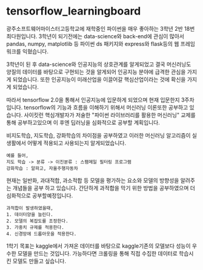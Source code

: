 # tensorflow_learningboard

광주소프트웨어마이스터고등학교에 재학중인 파이썬을 매우 좋아하는 3학년 2반 18번 최다원입니다.
3학년이 되기전에는 data-science와 back-end에 관심이 많아서
pandas, numpy, matplotlib 등 파이썬 ds 패키지와
express와 flask등의 웹 프레임워크를 익혔습니다.

3학년이 된 후 data-science와 인공지능의 상호관계를 알게되었고
결국 머신러닝도 양질의 데이터를 바탕으로 구현되는 것을 알게되어
인공지능 분야에 급격한 관심을 가지게 되었습니다. 또한 인공지능이
미래산업을 이끌어갈 핵심산업이라는 것에 확신을 가지게 되었습니다.

따라서 tensorflow 2.0을 통해서 인공지능에 입문하게 되었으며 현재 입문한지 3주차입니다.
tensorflow의 기능과 흐름을 이해하기 위해서 머신러닝 이론또한 공부하고 있습니다.
사이킷런 핵심개발자가 저술한  "파이썬 라이브러리를 활용한 머신러닝" 교제를 통해
공부하고있으며 이 후엔 딥러닝을 심화적으로 공부할 계획입니다.

비지도학습, 지도학습, 강화학습의 차이점을 공부하였고 이러한 머신러닝 알고리즘이
실생활에서 어떻게 적용되고 사용되는지 알게되었습니다.
```
예를 들어,
지도 학습 -> 분류 -> 이진분류 : 스팸메일 필터링 프로그램
강화학습 : 알파고, 자율주행자동차
```

현재는 일반화, 과대적합, 과소적합 등 모델을 평가하는 요소와
모델의 방향성을 알려주는 개념들을 공부 하고 있습니다.
간단하게 과적합을 막기 위한 방법을 공부하였으며 더 심화적으로 공부할예정입니다.
```
과적합이 발생하였을때,
1. 데이터양을 늘린다.
2. 모델의 복잡도를 조정한다.
3. 가중치 규제를 적용한다.
4. 신경망에 드롭아웃을 적용한다.
```

1학기 목표는 kaggle에서 가져온 데이터를 바탕으로 kaggle기존의 모델보다 성능이 우수한
모델을 만드는 것입니다. 가능하다면 크롤링을 통해 직접 수집한 데이터로 학습시킨 모델도 만들고 싶습니다.
